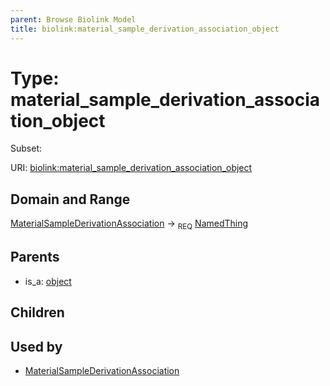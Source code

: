 ```yaml
---
parent: Browse Biolink Model
title: biolink:material_sample_derivation_association_object
---
```


# Type: material_sample_derivation_association_object

Subset:



URI: [biolink:material_sample_derivation_association_object](https://w3id.org/biolink/vocab/material_sample_derivation_association_object)

## Domain and Range

[MaterialSampleDerivationAssociation](MaterialSampleDerivationAssociation.md) ->  <sub>REQ</sub> [NamedThing](NamedThing.md)

## Parents

 *  is_a: [object](object.md)

## Children


## Used by

 * [MaterialSampleDerivationAssociation](MaterialSampleDerivationAssociation.md)
